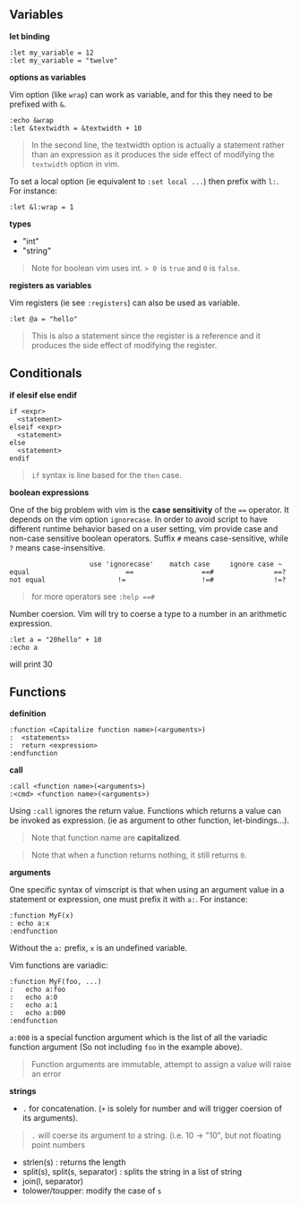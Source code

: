 Variables
---------

**let binding**
```vim
:let my_variable = 12
:let my_variable = "twelve"
```

**options as variables**

Vim option (like `wrap`) can work as variable, and for this they need to
be prefixed with `&`.

```vim
:echo &wrap
:let &textwidth = &textwidth + 10
```
> In the second line, the textwidth option is actually a statement rather than
> an expression as it produces the side effect of modifying the `textwidth`
> option in vim.

To set a local option (ie equivalent to `:set local ...`) then prefix with
`l:`. For instance:

```vim
:let &l:wrap = 1
```

**types**

* "int"
* "string"

> Note for boolean vim uses int. `> 0 `is `true` and `0` is `false`.

**registers as variables**

Vim registers (ie see `:registers`) can also be used as variable.

```vim
:let @a = "hello"
```
> This is also a statement since the register is a reference and it produces
> the side effect of modifying the register.

Conditionals
------------

**if elesif else endif**

```vim
if <expr>
  <statement>
elseif <expr>
  <statement>
else
  <statement>
endif
```

> `if` syntax is line based for the `then` case.

**boolean expressions**

One of the big problem with vim is the **case sensitivity** of the `==`
operator. It depends on the vim option `ignorecase`. In order to avoid script
to have different runtime behavior based on a user setting, vim provide case
and non-case sensitive boolean operators. Suffix `#` means case-sensitive,
while `?` means case-insensitive.

```vim
		            use 'ignorecase'    match case	   ignore case ~
equal			             ==		            ==#		          ==?
not equal		           !=		            !=#		          !=?
```

> for more operators see `:help ==#`

Number coersion. Vim will try to coerse a type to a number in an arithmetic
expression.

```vim
:let a = "20hello" + 10
:echo a
```
will print 30

Functions
---------

**definition**

```vim
:function <Capitalize function name>(<arguments>)
:  <statements>
:  return <expression>
:endfunction
```

**call**

```vim
:call <function name>(<arguments>)
:<cmd> <function name>(<arguments>)
```
Using `:call` ignores the return value. Functions which returns a value can
be invoked as expression. (ie as argument to other function, let-bindings...).

> Note that function name are **capitalized**.

> Note that when a function returns nothing, it still returns `0`.

**arguments**

One specific syntax of vimscript is that when using an argument value in a
statement or expression, one must prefix it with `a:`. For instance:

```vim
:function MyF(x)
: echo a:x
:endfunction
```
Without the `a:` prefix, `x` is an undefined variable.

Vim functions are variadic:
```vim
:function MyF(foo, ...)
:   echo a:foo
:   echo a:0
:   echo a:1
:   echo a:000
:endfunction
```

`a:000` is a special function argument which is the list of all the variadic
function argument (So not including `foo` in the example above).

> Function arguments are immutable, attempt to assign a value will raise
> an error

**strings**

* `.` for concatenation. (`+` is solely for number and will trigger coersion
  of its arguments).
> `.` will coerse its argument to a string. (i.e. 10 -> "10", but not floating
> point numbers

* strlen(s) : returns the length
* split(s), split(s, separator) : splits the string in a list of string
* join(l, separator)
* tolower/toupper: modify the case of `s`
